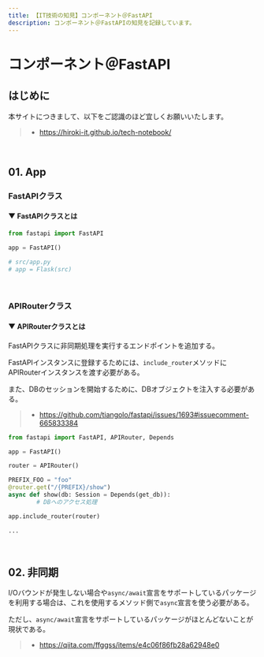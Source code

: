 ```yaml
---
title: 【IT技術の知見】コンポーネント＠FastAPI
description: コンポーネント＠FastAPIの知見を記録しています。
---
```


# コンポーネント＠FastAPI

## はじめに

本サイトにつきまして、以下をご認識のほど宜しくお願いいたします。

> - https://hiroki-it.github.io/tech-notebook/

<br>

## 01. App

### FastAPIクラス

#### ▼ FastAPIクラスとは

```python
from fastapi import FastAPI

app = FastAPI()

# src/app.py
# app = Flask(src)
```

<br>

### APIRouterクラス

#### ▼ APIRouterクラスとは

FastAPIクラスに非同期処理を実行するエンドポイントを追加する。

FastAPIインスタンスに登録するためには、`include_router`メソッドにAPIRouterインスタンスを渡す必要がある。

また、DBのセッションを開始するために、DBオブジェクトを注入する必要がある。

> - https://github.com/tiangolo/fastapi/issues/1693#issuecomment-665833384

```python
from fastapi import FastAPI, APIRouter, Depends

app = FastAPI()

router = APIRouter()

PREFIX_FOO = "foo"
@router.get("/{PREFIX}/show")
async def show(db: Session = Depends(get_db)):
        # DBへのアクセス処理

app.include_router(router)

...
```

<br>

## 02. 非同期

I/Oバウンドが発生しない場合や`async/await`宣言をサポートしているパッケージを利用する場合は、これを使用するメソッド側で`async`宣言を使う必要がある。

ただし、`async/await`宣言をサポートしているパッケージがほとんどないことが現状である。

> - https://qiita.com/ffggss/items/e4c06f86fb28a62948e0

<br>
